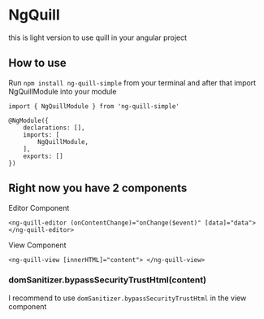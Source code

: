 # NgQuill

this is light version to use quill in your angular project

## How to use 

Run `npm install ng-quill-simple` from your terminal and after that import  NgQuillModule into your module 

`import { NgQuillModule } from 'ng-quill-simple'`

```
@NgModule({
    declarations: [],
    imports: [
        NgQuillModule,
    ],
    exports: []
})
```

## Right now you have 2 components 

Editor Component
```
<ng-quill-editor (onContentChange)="onChange($event)" [data]="data"> </ng-quill-editor>

```

View Component

```
<ng-quill-view [innerHTML]="content"> </ng-quill-view>
```

### domSanitizer.bypassSecurityTrustHtml(content)

I recommend to use `domSanitizer.bypassSecurityTrustHtml` in the view component 
